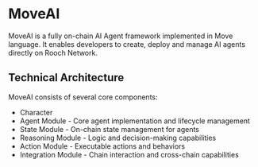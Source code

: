 # MoveAI

MoveAI is a fully on-chain AI Agent framework implemented in Move language. It enables developers to create, deploy and manage AI agents directly on Rooch Network.


## Technical Architecture

MoveAI consists of several core components:

* Character 
* Agent Module - Core agent implementation and lifecycle management
* State Module - On-chain state management for agents
* Reasoning Module - Logic and decision-making capabilities
* Action Module - Executable actions and behaviors
* Integration Module - Chain interaction and cross-chain capabilities
